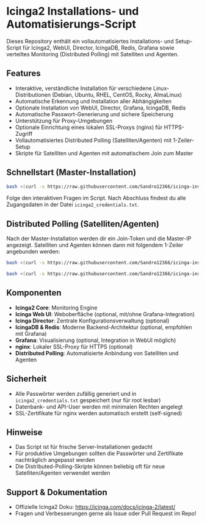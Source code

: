 # Icinga2 Installations- und Automatisierungs-Script

Dieses Repository enthält ein vollautomatisiertes Installations- und Setup-Script für Icinga2, WebUI, Director, IcingaDB, Redis, Grafana sowie verteiltes Monitoring (Distributed Polling) mit Satelliten und Agenten.

## Features
- Interaktive, verständliche Installation für verschiedene Linux-Distributionen (Debian, Ubuntu, RHEL, CentOS, Rocky, AlmaLinux)
- Automatische Erkennung und Installation aller Abhängigkeiten
- Optionale Installation von WebUI, Director, Grafana, IcingaDB, Redis
- Automatische Passwort-Generierung und sichere Speicherung
- Unterstützung für Proxy-Umgebungen
- Optionale Einrichtung eines lokalen SSL-Proxys (nginx) für HTTPS-Zugriff
- Vollautomatisiertes Distributed Polling (Satelliten/Agenten) mit 1-Zeiler-Setup
- Skripte für Satelliten und Agenten mit automatischem Join zum Master

## Schnellstart (Master-Installation)

```bash
bash <(curl -s https://raw.githubusercontent.com/Sandro12366/icinga-install-script/main/install_icinga2.sh)
```

Folge den interaktiven Fragen im Script. Nach Abschluss findest du alle Zugangsdaten in der Datei `icinga2_credentials.txt`.

## Distributed Polling (Satelliten/Agenten)

Nach der Master-Installation werden dir ein Join-Token und die Master-IP angezeigt. Satelliten und Agenten können dann mit folgendem 1-Zeiler angebunden werden:

```bash
bash <(curl -s https://raw.githubusercontent.com/Sandro12366/icinga-install-script/main/setup_satellite.sh) <MASTER_IP> <JOIN_TOKEN>
```

```bash
bash <(curl -s https://raw.githubusercontent.com/Sandro12366/icinga-install-script/main/setup_agent.sh) <MASTER_IP> <JOIN_TOKEN>
```

## Komponenten
- **Icinga2 Core**: Monitoring Engine
- **Icinga Web UI**: Weboberfläche (optional, mit/ohne Grafana-Integration)
- **Icinga Director**: Zentrale Konfigurationsverwaltung (optional)
- **IcingaDB & Redis**: Moderne Backend-Architektur (optional, empfohlen mit Grafana)
- **Grafana**: Visualisierung (optional, Integration in WebUI möglich)
- **nginx**: Lokaler SSL-Proxy für HTTPS (optional)
- **Distributed Polling**: Automatisierte Anbindung von Satelliten und Agenten

## Sicherheit
- Alle Passwörter werden zufällig generiert und in `icinga2_credentials.txt` gespeichert (nur für root lesbar)
- Datenbank- und API-User werden mit minimalen Rechten angelegt
- SSL-Zertifikate für nginx werden automatisch erstellt (self-signed)

## Hinweise
- Das Script ist für frische Server-Installationen gedacht
- Für produktive Umgebungen sollten die Passwörter und Zertifikate nachträglich angepasst werden
- Die Distributed-Polling-Skripte können beliebig oft für neue Satelliten/Agenten verwendet werden

## Support & Dokumentation
- Offizielle Icinga2 Doku: https://icinga.com/docs/icinga-2/latest/
- Fragen und Verbesserungen gerne als Issue oder Pull Request im Repo!
